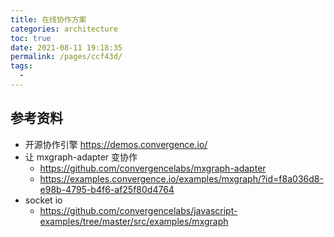 ```yaml
---
title: 在线协作方案
categories: architecture
toc: true
date: 2021-08-11 19:18:35
permalink: /pages/ccf43d/
tags: 
  - 
---
```




## 参考资料

- 开源协作引擎 https://demos.convergence.io/ 
- 让 mxgraph-adapter 变协作
  - https://github.com/convergencelabs/mxgraph-adapter
  - https://examples.convergence.io/examples/mxgraph/?id=f8a036d8-e98b-4795-b4f6-af25f80d4764
- socket io
  - https://github.com/convergencelabs/javascript-examples/tree/master/src/examples/mxgraph